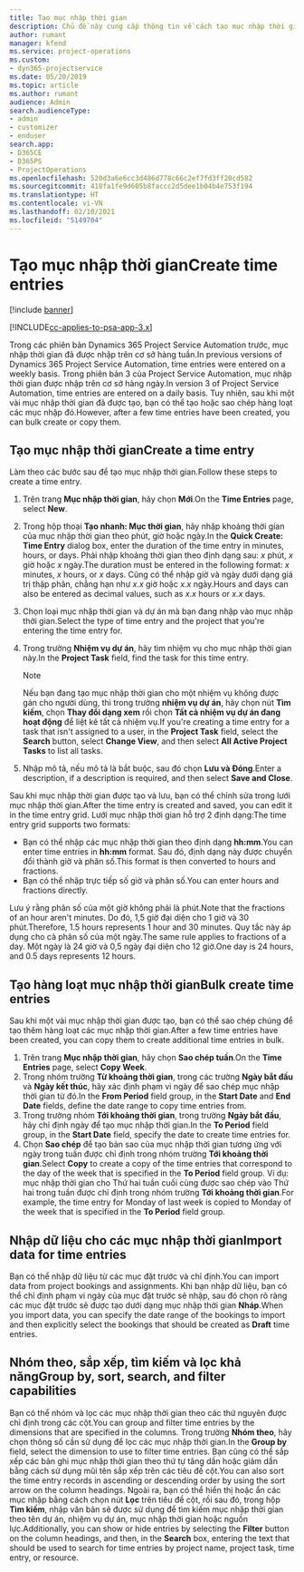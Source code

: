 ```yaml
---
title: Tạo mục nhập thời gian
description: Chủ đề này cung cấp thông tin về cách tạo mục nhập thời gian.
author: rumant
manager: kfend
ms.service: project-operations
ms.custom:
- dyn365-projectservice
ms.date: 05/20/2019
ms.topic: article
ms.author: rumant
audience: Admin
search.audienceType:
- admin
- customizer
- enduser
search.app:
- D365CE
- D365PS
- ProjectOperations
ms.openlocfilehash: 520d3a6e6cc3d486d778c66c2ef7fd3ff20cd582
ms.sourcegitcommit: 418fa1fe9d605b8faccc2d5dee1b04b4e753f194
ms.translationtype: HT
ms.contentlocale: vi-VN
ms.lasthandoff: 02/10/2021
ms.locfileid: "5149704"
---
```

# <a name="create-time-entries"></a><span data-ttu-id="0b04d-103">Tạo mục nhập thời gian</span><span class="sxs-lookup"><span data-stu-id="0b04d-103">Create time entries</span></span>

[!include [banner](../includes/psa-now-project-operations.md)]

[!INCLUDE[cc-applies-to-psa-app-3.x](../includes/cc-applies-to-psa-app-3x.md)]

<span data-ttu-id="0b04d-104">Trong các phiên bản Dynamics 365 Project Service Automation trước, mục nhập thời gian đã được nhập trên cơ sở hàng tuần.</span><span class="sxs-lookup"><span data-stu-id="0b04d-104">In previous versions of Dynamics 365 Project Service Automation, time entries were entered on a weekly basis.</span></span> <span data-ttu-id="0b04d-105">Trong phiên bản 3 của Project Service Automation, mục nhập thời gian được nhập trên cơ sở hàng ngày.</span><span class="sxs-lookup"><span data-stu-id="0b04d-105">In version 3 of Project Service Automation, time entries are entered on a daily basis.</span></span> <span data-ttu-id="0b04d-106">Tuy nhiên, sau khi một vài mục nhập thời gian đã được tạo, bạn có thể tạo hoặc sao chép hàng loạt các mục nhập đó.</span><span class="sxs-lookup"><span data-stu-id="0b04d-106">However, after a few time entries have been created, you can bulk create or copy them.</span></span>

## <a name="create-a-time-entry"></a><span data-ttu-id="0b04d-107">Tạo mục nhập thời gian</span><span class="sxs-lookup"><span data-stu-id="0b04d-107">Create a time entry</span></span>

<span data-ttu-id="0b04d-108">Làm theo các bước sau để tạo mục nhập thời gian.</span><span class="sxs-lookup"><span data-stu-id="0b04d-108">Follow these steps to create a time entry.</span></span>

1. <span data-ttu-id="0b04d-109">Trên trang **Mục nhập thời gian**, hãy chọn **Mới**.</span><span class="sxs-lookup"><span data-stu-id="0b04d-109">On the **Time Entries** page, select **New**.</span></span>
2. <span data-ttu-id="0b04d-110">Trong hộp thoại **Tạo nhanh: Mục thời gian**, hãy nhập khoảng thời gian của mục nhập thời gian theo phút, giờ hoặc ngày.</span><span class="sxs-lookup"><span data-stu-id="0b04d-110">In the **Quick Create: Time Entry** dialog box, enter the duration of the time entry in minutes, hours, or days.</span></span> <span data-ttu-id="0b04d-111">Phải nhập khoảng thời gian theo định dạng sau: *x* phút, *x* giờ hoặc *x* ngày.</span><span class="sxs-lookup"><span data-stu-id="0b04d-111">The duration must be entered in the following format: *x* minutes, *x* hours, or *x* days.</span></span> <span data-ttu-id="0b04d-112">Cũng có thể nhập giờ và ngày dưới dạng giá trị thập phân, chẳng hạn như *x.x* giờ hoặc *x.x* ngày.</span><span class="sxs-lookup"><span data-stu-id="0b04d-112">Hours and days can also be entered as decimal values, such as *x.x* hours or *x.x* days.</span></span>
3. <span data-ttu-id="0b04d-113">Chọn loại mục nhập thời gian và dự án mà bạn đang nhập vào mục nhập thời gian.</span><span class="sxs-lookup"><span data-stu-id="0b04d-113">Select the type of time entry and the project that you're entering the time entry for.</span></span>
4. <span data-ttu-id="0b04d-114">Trong trường **Nhiệm vụ dự án**, hãy tìm nhiệm vụ cho mục nhập thời gian này.</span><span class="sxs-lookup"><span data-stu-id="0b04d-114">In the **Project Task** field, find the task for this time entry.</span></span>

    > [!NOTE]
    > <span data-ttu-id="0b04d-115">Nếu bạn đang tạo mục nhập thời gian cho một nhiệm vụ không được gán cho người dùng, thì trong trường **nhiệm vụ dự án**, hãy chọn nút **Tìm kiếm**, chọn **Thay đổi dạng xem** rồi chọn **Tất cả nhiệm vụ dự án đang hoạt động** để liệt kê tất cả nhiệm vụ.</span><span class="sxs-lookup"><span data-stu-id="0b04d-115">If you're creating a time entry for a task that isn't assigned to a user, in the **Project Task** field, select the **Search** button, select **Change View**, and then select **All Active Project Tasks** to list all tasks.</span></span>

5. <span data-ttu-id="0b04d-116">Nhập mô tả, nếu mô tả là bắt buộc, sau đó chọn **Lưu và Đóng**.</span><span class="sxs-lookup"><span data-stu-id="0b04d-116">Enter a description, if a description is required, and then select **Save and Close**.</span></span>

<span data-ttu-id="0b04d-117">Sau khi mục nhập thời gian được tạo và lưu, bạn có thể chỉnh sửa trong lưới mục nhập thời gian.</span><span class="sxs-lookup"><span data-stu-id="0b04d-117">After the time entry is created and saved, you can edit it in the time entry grid.</span></span> <span data-ttu-id="0b04d-118">Lưới mục nhập thời gian hỗ trợ 2 định dạng:</span><span class="sxs-lookup"><span data-stu-id="0b04d-118">The time entry grid supports two formats:</span></span>

- <span data-ttu-id="0b04d-119">Bạn có thể nhập các mục nhập thời gian theo định dạng **hh:mm**.</span><span class="sxs-lookup"><span data-stu-id="0b04d-119">You can enter time entries in **hh:mm** format.</span></span> <span data-ttu-id="0b04d-120">Sau đó, định dạng này được chuyển đổi thành giờ và phân số.</span><span class="sxs-lookup"><span data-stu-id="0b04d-120">This format is then converted to hours and fractions.</span></span>
- <span data-ttu-id="0b04d-121">Bạn có thể nhập trực tiếp số giờ và phân số.</span><span class="sxs-lookup"><span data-stu-id="0b04d-121">You can enter hours and fractions directly.</span></span>

<span data-ttu-id="0b04d-122">Lưu ý rằng phân số của một giờ không phải là phút.</span><span class="sxs-lookup"><span data-stu-id="0b04d-122">Note that the fractions of an hour aren't minutes.</span></span> <span data-ttu-id="0b04d-123">Do đó, 1,5 giờ đại diện cho 1 giờ và 30 phút.</span><span class="sxs-lookup"><span data-stu-id="0b04d-123">Therefore, 1.5 hours represents 1 hour and 30 minutes.</span></span> <span data-ttu-id="0b04d-124">Quy tắc này áp dụng cho cả phân số của một ngày.</span><span class="sxs-lookup"><span data-stu-id="0b04d-124">The same rule applies to fractions of a day.</span></span> <span data-ttu-id="0b04d-125">Một ngày là 24 giờ và 0,5 ngày đại diện cho 12 giờ.</span><span class="sxs-lookup"><span data-stu-id="0b04d-125">One day is 24 hours, and 0.5 days represents 12 hours.</span></span>

## <a name="bulk-create-time-entries"></a><span data-ttu-id="0b04d-126">Tạo hàng loạt mục nhập thời gian</span><span class="sxs-lookup"><span data-stu-id="0b04d-126">Bulk create time entries</span></span>

<span data-ttu-id="0b04d-127">Sau khi một vài mục nhập thời gian được tạo, bạn có thể sao chép chúng để tạo thêm hàng loạt các mục nhập thời gian.</span><span class="sxs-lookup"><span data-stu-id="0b04d-127">After a few time entries have been created, you can copy them to create additional time entries in bulk.</span></span>

1. <span data-ttu-id="0b04d-128">Trên trang **Mục nhập thời gian**, hãy chọn **Sao chép tuần**.</span><span class="sxs-lookup"><span data-stu-id="0b04d-128">On the **Time Entries** page, select **Copy Week**.</span></span>
2. <span data-ttu-id="0b04d-129">Trong nhóm trường **Từ khoảng thời gian**, trong các trường **Ngày bắt đầu** và **Ngày kết thúc**, hãy xác định phạm vi ngày để sao chép mục nhập thời gian từ đó.</span><span class="sxs-lookup"><span data-stu-id="0b04d-129">In the **From Period** field group, in the **Start Date** and **End Date** fields, define the date range to copy time entries from.</span></span>
3. <span data-ttu-id="0b04d-130">Trong trường nhóm **Tới khoảng thời gian**, trong trường **Ngày bắt đầu**, hãy chỉ định ngày để tạo mục nhập thời gian.</span><span class="sxs-lookup"><span data-stu-id="0b04d-130">In the **To Period** field group, in the **Start Date** field, specify the date to create time entries for.</span></span>
4. <span data-ttu-id="0b04d-131">Chọn **Sao chép** để tạo bản sao của mục nhập thời gian tương ứng với ngày trong tuần được chỉ định trong nhóm trường **Tới khoảng thời gian**.</span><span class="sxs-lookup"><span data-stu-id="0b04d-131">Select **Copy** to create a copy of the time entries that correspond to the day of the week that is specified in the **To Period** field group.</span></span> <span data-ttu-id="0b04d-132">Ví dụ: mục nhập thời gian cho Thứ hai tuần cuối cùng được sao chép vào Thứ hai trong tuần được chỉ định trong nhóm trường  **Tới khoảng thời gian**.</span><span class="sxs-lookup"><span data-stu-id="0b04d-132">For example, the time entry for Monday of last week is copied to Monday of the week that is specified in the **To Period** field group.</span></span>

## <a name="import-data-for-time-entries"></a><span data-ttu-id="0b04d-133">Nhập dữ liệu cho các mục nhập thời gian</span><span class="sxs-lookup"><span data-stu-id="0b04d-133">Import data for time entries</span></span>

<span data-ttu-id="0b04d-134">Bạn có thể nhập dữ liệu từ các mục đặt trước và chỉ định.</span><span class="sxs-lookup"><span data-stu-id="0b04d-134">You can import data from project bookings and assignments.</span></span> <span data-ttu-id="0b04d-135">Khi bạn nhập dữ liệu, bạn có thể chỉ định phạm vi ngày của mục đặt trước sẽ nhập, sau đó chọn rõ ràng các mục đặt trước sẽ được tạo dưới dạng mục nhập thời gian **Nháp**.</span><span class="sxs-lookup"><span data-stu-id="0b04d-135">When you import data, you can specify the date range of the bookings to import and then explicitly select the bookings that should be created as **Draft** time entries.</span></span>

## <a name="group-by-sort-search-and-filter-capabilities"></a><span data-ttu-id="0b04d-136">Nhóm theo, sắp xếp, tìm kiếm và lọc khả năng</span><span class="sxs-lookup"><span data-stu-id="0b04d-136">Group by, sort, search, and filter capabilities</span></span>

<span data-ttu-id="0b04d-137">Bạn có thể nhóm và lọc các mục nhập thời gian theo các thứ nguyên được chỉ định trong các cột.</span><span class="sxs-lookup"><span data-stu-id="0b04d-137">You can group and filter time entries by the dimensions that are specified in the columns.</span></span> <span data-ttu-id="0b04d-138">Trong trường **Nhóm theo**, hãy chọn thông số cần sử dụng để lọc các mục nhập thời gian.</span><span class="sxs-lookup"><span data-stu-id="0b04d-138">In the **Group by** field, select the dimension to use to filter time entries.</span></span> <span data-ttu-id="0b04d-139">Bạn cũng có thể sắp xếp các bản ghi mục nhập thời gian theo thứ tự tăng dần hoặc giảm dần bằng cách sử dụng mũi tên sắp xếp trên các tiêu đề cột.</span><span class="sxs-lookup"><span data-stu-id="0b04d-139">You can also sort the time entry records in ascending or descending order by using the sort arrow on the column headings.</span></span> <span data-ttu-id="0b04d-140">Ngoài ra, bạn có thể hiển thị hoặc ẩn các mục nhập bằng cách chọn nút **Lọc** trên tiêu đề cột, rồi sau đó, trong hộp **Tìm kiếm**, nhập văn bản sẽ được sử dụng để tìm kiếm mục nhập thời gian theo tên dự án, nhiệm vụ dự án, mục nhập thời gian hoặc nguồn lực.</span><span class="sxs-lookup"><span data-stu-id="0b04d-140">Additionally, you can show or hide entries by selecting the **Filter** button on the column headings, and then, in the **Search** box, entering the text that should be used to search for time entries by project name, project task, time entry, or resource.</span></span>
